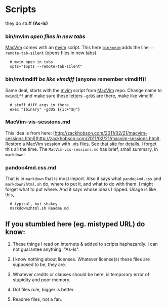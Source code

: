 Scripts
=======

they do stuff  __(As-Is)__

### bin/mvim   _open files in new tabs_  ###

[MacVim](https://github.com/b4winckler/macvim) comes with 
an [mvim](https://github.com/b4winckler/macvim/blob/master/src/MacVim/mvim) script.
This here [`bin/mvim`](https://github.com/Angles/some-scripts/blob/master/bin/mvim) adds the line `--remote-tab-silent` (opens files in new tabs).

	  # mvim open in tabs
	  opts="$opts --remote-tab-silent"

### bin/mvimdiff   _be like vimdiff_ (anyone remember vimdiff)!  ###

Same deal, starts with the [mvim](https://github.com/b4winckler/macvim/blob/master/src/MacVim/mvim) 
script from [MacVim](https://github.com/b4winckler/macvim) repo. Change name to `mvimdiff`
and make sure these letters `-gdOS` are there, make like vimdiff.

 	    
	  # stuff diff args in there
	  exec "$binary" -gdOS ${1:+"$@"}


### MacVim-vis-sessions.md ###
 
This idea is from here: [http://zackhobson.com/2011/02/21/macvim-sessions.html](http://zackhobson.com/2011/02/21/macvim-sessions.html). Restore a MacVim session with .vis files,
See [that site](http://zackhobson.com/2011/02/21/macvim-sessions.html) for details. 
I forget this all the time. The `MacVim-vis-sessions.md` has brief, small summary, in `markdown`!

### pandoc4md.css.md ###

That is in `markdown` that is most import. Also it says what `pandoc4md.css` and `markdown2html.sh` do, where to put it, and what to do with them. I might forget what to put where. And it says whose ideas I ripped. Usage is like this,

	  # typical, but shakey
	  markdown2html.sh Readme.md


If you stumbled here (eg. mistyped URL) do know: 
-----------------------------------------------

1.  These things I read on internets &amp; added to scripts haphazardly.
    I can not guarantee anything. "As-Is".

3.  I know nothing about licenses. Whatever license(s) these files are supposed to be, they are.

5.  Whatever credits or clauses should be here, is temporary error of stupidity and poor memory.

7.  Dot files rule, bigger is better.

9.  Readme files, not a fan.


